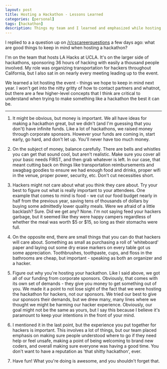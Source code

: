 ```yaml
---
layout: post
title: Hosting a Hackathon - Lessons Learned
categories: [personal]
tags: [hackathon]
description: Things my team and I learned and emphasized while hosting LA Hacks, a major university hackathon hosted at UCLA.
---
```


I replied to a a question up on [/r/cscareerquestions](https://www.reddit.com/r/cscareerquestions) a few days ago: what are good
things to keep in mind when hosting a hackathon?

I'm on the team that hosts LA Hacks at UCLA. It's on the larger side of hackathons, sponsoring 36 hours of hacking with
easily a thousand people involved. My role was organizing transportation for hackers throughout California, but I also sat in on
nearly every meeting leading up to the event. 

We learned a lot hosting the event - things we hope to keep in mind next year. I won't get into the nitty gritty of how to 
contact partners and whatnot, but there are a few higher-level concepts that I think are critical to understand when trying to make
something like a hackathon the best it can be.

***
1. It might be obvious, but money is important. We all have ideas for making a hackathon great, but we didn't (and I'm guessing that you don't) have infinite funds. Like a lot of hackathons, we raised money through corporate sponsors. However your funds are coming in, start early, go hard, and don't let up. You'll never have too much money.



2. On the subject of money, balance carefully. There are bells and whistles you can get that sound cool, but aren't realistic. Make sure you cover all your basic needs FIRST, and then grab whatever is left. In our case, that meant cutting back on things like transportation reimbursements and swagbag goodies to ensure we had enough food and drinks, proper wifi in the venue, proper power, security, etc. Don't cut necessities short.



3. Hackers might not care about what you think they care about. Try your best to figure out what is really important to your attendees. One example that comes to mind is food - we cut our food budget nearly in half from the previous year, saving tens of thousands of dollars by buying some admittedly lower quality meals. Were we afraid of a little backlash? Sure. Did we get any? None. I'm not saying feed your hackers garbage, but it seemed like they were happy campers regardless of whether the meal was worth $5 or $15, so long as their stomachs were full.



4. On the opposite end, there are small things that you can do that hackers will care about. Something as small as purchasing a roll of 'whiteboard' paper and laying out some dry erase markers on every table got us some appreciation. Toothbrushes, toothpaste, cups, and floss in the bathrooms are cheap, but important - speaking as both an organizer and a hacker.



5. Figure out why you're hosting your hackathon. Like I said above, we got all of our funding from corporate sponsors. Obviously, that comes with its own set of demands - they give you money to get something out of you. We made it a point to not lose sight of the fact that we were hosting the hackathon for hackers, not our sponsors. We tried our best to give our sponsors their demands, but we drew many, many lines where we thought we might be harming our hacker experience. Obviously, our goal might not be the same as yours, but I say this because I believe it's paramount to keep your intentions in the front of your mind.



6. I mentioned it in the last point, but the experience you put together for hackers is important. This involves a lot of things, but our team placed emphasis on making sure people understood where to go if they need help or feel unsafe, making a point of being welcoming to brand new coders, and overall making sure everyone was having a good time. You don't want to have a reputation as 'that shitty hackathon', ever.



7. Have fun! What you're doing is awesome, and you shouldn't forget that.



